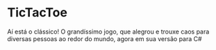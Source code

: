 # TicTacToe
Aí está o clássico! O grandíssimo jogo, que alegrou e trouxe caos para diversas pessoas ao redor do mundo, agora em sua versão para C#
